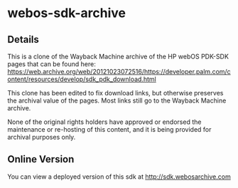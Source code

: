 # webos-sdk-archive

## Details

This is a clone of the Wayback Machine archive of the HP webOS PDK-SDK pages that can be found here: https://web.archive.org/web/20121023072516/https://developer.palm.com/content/resources/develop/sdk_pdk_download.html

This clone has been edited to fix download links, but otherwise preserves the archival value of the pages. Most links still go to the Wayback Machine archive.

None of the original rights holders have approved or endorsed the maintenance or re-hosting of this content, and it is being provided for archival purposes only.

## Online Version

You can view a deployed version of this sdk at http://sdk.webosarchive.com
